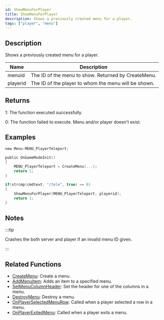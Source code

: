 ```yaml
---
id: ShowMenuForPlayer
title: ShowMenuForPlayer
description: Shows a previously created menu for a player.
tags: ["player", "menu"]
---
```


## Description

Shows a previously created menu for a player.

| Name     | Description                                          |
| -------- | ---------------------------------------------------- |
| menuid   | The ID of the menu to show. Returned by CreateMenu.  |
| playerid | The ID of the player to whom the menu will be shown. |

## Returns

1: The function executed successfully.

0: The function failed to execute. Menu and/or player doesn't exist.

## Examples

```c
new Menu:MENU_PlayerTeleport;

public OnGameModeInit()
{
    MENU_PlayerTeleport = CreateMenu(...);
    return 1;
}

if(strcmp(cmdtext, "/tele", true) == 0)
{
    ShowMenuForPlayer(MENU_PlayerTeleport, playerid);
    return 1;
}
```

## Notes

:::tip

Crashes the both server and player if an invalid menu ID given.

:::

## Related Functions

- [CreateMenu](CreateMenu.md): Create a menu.
- [AddMenuItem](AddMenuItem.md): Adds an item to a specified menu.
- [SetMenuColumnHeader](SetMenuColumnHeader.md): Set the header for one of the columns in a menu.
- [DestroyMenu](DestroyMenu.md): Destroy a menu.
- [OnPlayerSelectedMenuRow](../callbacks/OnPlayerSelectedMenuRow.md): Called when a player selected a row in a menu.
- [OnPlayerExitedMenu](../callbacks/OnPlayerExitedMenu.md): Called when a player exits a menu.
